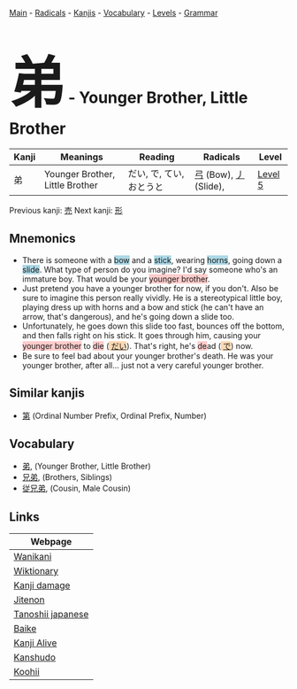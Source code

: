<style> bigfont {font-size: 100px}</style>
[Main](../index.md) -
[Radicals](../radicals.md) -
[Kanjis](../kanjis.md) -
[Vocabulary](../vocabulary.md) -
[Levels](../levels.md) -
[Grammar](../grammar.md)
# <bigfont> 弟</bigfont> - Younger Brother, Little Brother 

| Kanji | Meanings | Reading | Radicals | Level |
| --- | --- | --- | --- | --- |
| 弟 | Younger Brother, Little Brother | だい, で, てい, おとうと | [弓](../radicals/弓.md) (Bow), [丿](../radicals/丿.md) (Slide),  | [Level 5](../levels/wk_level5.md) |

Previous kanji: [売](売.md) Next kanji: [形](形.md) 

## Mnemonics
 * There is someone with a <span style="background-color:#ADD8E6"> bow</span> and a <span style="background-color:#ADD8E6"> stick</span>, wearing <span style="background-color:#ADD8E6"> horns</span>, going down a <span style="background-color:#ADD8E6"> slide</span>. What type of person do you imagine? I'd say someone who's an immature boy. That would be your <span style="background-color:#ffcccb"> younger brother</span>.
* Just pretend you have a younger brother for now, if you don't. Also be sure to imagine this person really vividly. He is a stereotypical little boy, playing dress up with horns and a bow and stick (he can't have an arrow, that's dangerous), and he's going down a slide too.
* Unfortunately, he goes down this slide too fast, bounces off the bottom, and then falls right on his stick. It goes through him, causing your <span style="background-color:#ffcccb"> younger brother</span> to <span style="background-color:#ffcccb"> die</span> (<span style="background-color:#fed8b1"> [だい](https://jisho.org/search/だい)</span>). That's right, he's <span style="background-color:#ffcccb"> de</span>ad (<span style="background-color:#fed8b1"> [で](https://jisho.org/search/で)</span>) now.
* Be sure to feel bad about your younger brother's death. He was your younger brother, after all… just not a very careful younger brother.


## Similar kanjis
 * [第](第.md) (Ordinal Number Prefix, Ordinal Prefix, Number)


## Vocabulary
 * [弟](../vocabulary/弟.md), (Younger Brother, Little Brother)
* [兄弟](../vocabulary/弟.md), (Brothers, Siblings)
* [従兄弟](../vocabulary/弟.md), (Cousin, Male Cousin)



## Links 

| Webpage |
| --- |
| [Wanikani          ](https://www.wanikani.com/kanji/弟) |
| [Wiktionary        ](https://en.wiktionary.org/wiki/弟) |
| [Kanji damage      ](http://www.kanjidamage.com/kanji/search?utf8=✓&q=弟) |
| [Jitenon           ](https://jitenon.com/kanji/弟) |
| [Tanoshii japanese ](https://www.tanoshiijapanese.com/dictionary/kanji.cfm?k=弟) |
| [Baike             ](https://baike.baidu.com/item/弟) |
| [Kanji Alive       ](https://app.kanjialive.com/弟) |
| [Kanshudo          ](https://www.kanshudo.com/searchmn?q=弟) |
| [Koohii            ](https://kanji.koohii.com/study/kanji/弟) |
